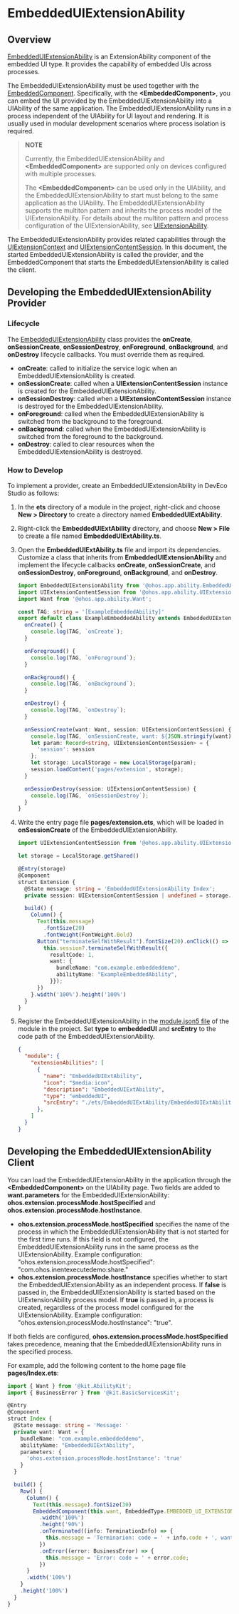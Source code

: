 # EmbeddedUIExtensionAbility

## Overview

[EmbeddedUIExtensionAbility](../reference/apis-ability-kit/js-apis-app-ability-embeddedUIExtensionAbility.md) is an ExtensionAbility component of the embedded UI type. It provides the capability of embedded UIs across processes.

The EmbeddedUIExtensionAbility must be used together with the [EmbeddedComponent](../reference/apis-arkui/arkui-ts/ts-container-embedded-component.md). Specifically, with the **\<EmbeddedComponent>**, you can embed the UI provided by the EmbeddedUIExtensionAbility into a UIAbility of the same application. The EmbeddedUIExtensionAbility runs in a process independent of the UIAbility for UI layout and rendering. It is usually used in modular development scenarios where process isolation is required.

> **NOTE**
>
> Currently, the EmbeddedUIExtensionAbility and **\<EmbeddedComponent>** are supported only on devices configured with multiple processes.
>
> The **\<EmbeddedComponent>** can be used only in the UIAbility, and the EmbeddedUIExtensionAbility to start must belong to the same application as the UIAbility.
> The EmbeddedUIExtensionAbility supports the multiton pattern and inherits the process model of the UIExtensionAbility.<!--Del--> For details about the multiton pattern and process configuration of the UIExtensionAbility, see [UIExtensionAbility](uiextensionability.md).<!--DelEnd-->

The EmbeddedUIExtensionAbility provides related capabilities through the [UIExtensionContext](../reference/apis-ability-kit/js-apis-inner-application-uiExtensionContext.md) and [UIExtensionContentSession](../reference/apis-ability-kit/js-apis-app-ability-uiExtensionContentSession.md). In this document, the started EmbeddedUIExtensionAbility is called the provider, and the EmbeddedComponent that starts the EmbeddedUIExtensionAbility is called the client.

## Developing the EmbeddedUIExtensionAbility Provider

### Lifecycle

The [EmbeddedUIExtensionAbility](../reference/apis-ability-kit/js-apis-app-ability-embeddedUIExtensionAbility.md) class provides the **onCreate**, **onSessionCreate**, **onSessionDestroy**, **onForeground**, **onBackground**, and **onDestroy** lifecycle callbacks. You must override them as required.

- **onCreate**: called to initialize the service logic when an EmbeddedUIExtensionAbility is created.
- **onSessionCreate**: called when a **UIExtensionContentSession** instance is created for the EmbeddedUIExtensionAbility.
- **onSessionDestroy**: called when a **UIExtensionContentSession** instance is destroyed for the EmbeddedUIExtensionAbility.
- **onForeground**: called when the EmbeddedUIExtensionAbility is switched from the background to the foreground.
- **onBackground**: called when the EmbeddedUIExtensionAbility is switched from the foreground to the background.
- **onDestroy**: called to clear resources when the EmbeddedUIExtensionAbility is destroyed.

### How to Develop

To implement a provider, create an EmbeddedUIExtensionAbility in DevEco Studio as follows:

1. In the **ets** directory of a module in the project, right-click and choose **New > Directory** to create a directory named **EmbeddedUIExtAbility**.

2. Right-click the **EmbeddedUIExtAbility** directory, and choose **New > File** to create a file named **EmbeddedUIExtAbility.ts**.

3. Open the **EmbeddedUIExtAbility.ts** file and import its dependencies. Customize a class that inherits from **EmbeddedUIExtensionAbility** and implement the lifecycle callbacks **onCreate**, **onSessionCreate**, and **onSessionDestroy**, **onForeground**, **onBackground**, and **onDestroy**.

      ```ts
      import EmbeddedUIExtensionAbility from '@ohos.app.ability.EmbeddedUIExtensionAbility'
      import UIExtensionContentSession from '@ohos.app.ability.UIExtensionContentSession'
      import Want from '@ohos.app.ability.Want';
      
      const TAG: string = '[ExampleEmbeddedAbility]'
      export default class ExampleEmbeddedAbility extends EmbeddedUIExtensionAbility {
        onCreate() {
          console.log(TAG, `onCreate`);
        }
      
        onForeground() {
          console.log(TAG, `onForeground`);
        }
      
        onBackground() {
          console.log(TAG, `onBackground`);
        }
      
        onDestroy() {
          console.log(TAG, `onDestroy`);
        }
      
        onSessionCreate(want: Want, session: UIExtensionContentSession) {
          console.log(TAG, `onSessionCreate, want: ${JSON.stringify(want)}`);
          let param: Record<string, UIExtensionContentSession> = {
            'session': session
          };
          let storage: LocalStorage = new LocalStorage(param);
          session.loadContent('pages/extension', storage);
        }
      
        onSessionDestroy(session: UIExtensionContentSession) {
          console.log(TAG, `onSessionDestroy`);
        }
      }
      ```

4. Write the entry page file **pages/extension.ets**, which will be loaded in **onSessionCreate** of the EmbeddedUIExtensionAbility.

    ```ts
    import UIExtensionContentSession from '@ohos.app.ability.UIExtensionContentSession';
    
    let storage = LocalStorage.getShared()
    
    @Entry(storage)
    @Component
    struct Extension {
      @State message: string = 'EmbeddedUIExtensionAbility Index';
      private session: UIExtensionContentSession | undefined = storage.get<UIExtensionContentSession>('session');
    
      build() {
        Column() {
          Text(this.message)
            .fontSize(20)
            .fontWeight(FontWeight.Bold)
          Button("terminateSelfWithResult").fontSize(20).onClick(() => {
            this.session?.terminateSelfWithResult({
              resultCode: 1,
              want: {
                bundleName: "com.example.embeddeddemo",
                abilityName: "ExampleEmbeddedAbility",
              }});
          })
        }.width('100%').height('100%')
      }
    }
    ```

5. Register the EmbeddedUIExtensionAbility in the [module.json5 file](../quick-start/module-configuration-file.md) of the module in the project. Set **type** to **embeddedUI** and **srcEntry** to the code path of the EmbeddedUIExtensionAbility.

   ```json
   {
     "module": {
       "extensionAbilities": [
         {
           "name": "EmbeddedUIExtAbility",
           "icon": "$media:icon",
           "description": "EmbeddedUIExtAbility",
           "type": "embeddedUI",
           "srcEntry": "./ets/EmbeddedUIExtAbility/EmbeddedUIExtAbility.ts"
         },
       ]
     }
   }
   ```



## Developing the EmbeddedUIExtensionAbility Client

You can load the EmbeddedUIExtensionAbility in the application through the **\<EmbeddedComponent>** on the UIAbility page. Two fields are added to **want.parameters** for the EmbeddedUIExtensionAbility: **ohos.extension.processMode.hostSpecified** and **ohos.extension.processMode.hostInstance**.
- **ohos.extension.processMode.hostSpecified** specifies the name of the process in which the EmbeddedUIExtensionAbility that is not started for the first time runs. If this field is not configured, the EmbeddedUIExtensionAbility runs in the same process as the UIExtensionAbility. Example configuration: "ohos.extension.processMode.hostSpecified": "com.ohos.inentexecutedemo:share." 
- **ohos.extension.processMode.hostInstance** specifies whether to start the EmbeddedUIExtensionAbility as an independent process. If **false** is passed in, the EmbeddedUIExtensionAbility is started based on the UIExtensionAbility process model. If **true** is passed in, a process is created, regardless of the process model configured for the UIExtensionAbility. Example configuration: "ohos.extension.processMode.hostInstance": "true".
 
If both fields are configured, **ohos.extension.processMode.hostSpecified** takes precedence, meaning that the EmbeddedUIExtensionAbility runs in the specified process.

For example, add the following content to the home page file **pages/Index.ets**:
```ts
import { Want } from '@kit.AbilityKit';
import { BusinessError } from '@kit.BasicServicesKit';

@Entry
@Component
struct Index {
  @State message: string = 'Message: '
  private want: Want = {
    bundleName: "com.example.embeddeddemo",
    abilityName: "EmbeddedUIExtAbility",
    parameters: {
      'ohos.extension.processMode.hostInstance': 'true'
    }
  }

  build() {
    Row() {
      Column() {
        Text(this.message).fontSize(30)
        EmbeddedComponent(this.want, EmbeddedType.EMBEDDED_UI_EXTENSION)
          .width('100%')
          .height('90%')
          .onTerminated((info: TerminationInfo) => {
            this.message = 'Terminarion: code = ' + info.code + ', want = ' + JSON.stringify(info.want);
          })
          .onError((error: BusinessError) => {
            this.message = 'Error: code = ' + error.code;
          })
      }
      .width('100%')
    }
    .height('100%')
  }
}
```
